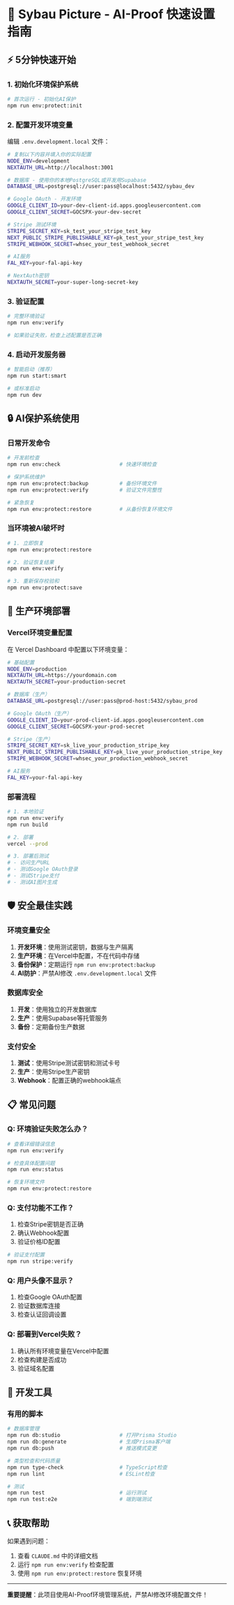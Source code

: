 # 🚀 Sybau Picture - AI-Proof 快速设置指南

## ⚡ 5分钟快速开始

### 1. 初始化环境保护系统
```bash
# 首次运行 - 初始化AI保护
npm run env:protect:init
```

### 2. 配置开发环境变量
编辑 `.env.development.local` 文件：
```bash
# 复制以下内容并填入你的实际配置
NODE_ENV=development
NEXTAUTH_URL=http://localhost:3001

# 数据库 - 使用你的本地PostgreSQL或开发用Supabase
DATABASE_URL=postgresql://user:pass@localhost:5432/sybau_dev

# Google OAuth - 开发环境
GOOGLE_CLIENT_ID=your-dev-client-id.apps.googleusercontent.com
GOOGLE_CLIENT_SECRET=GOCSPX-your-dev-secret

# Stripe 测试环境
STRIPE_SECRET_KEY=sk_test_your_stripe_test_key
NEXT_PUBLIC_STRIPE_PUBLISHABLE_KEY=pk_test_your_stripe_test_key
STRIPE_WEBHOOK_SECRET=whsec_your_test_webhook_secret

# AI服务
FAL_KEY=your-fal-api-key

# NextAuth密钥
NEXTAUTH_SECRET=your-super-long-secret-key
```

### 3. 验证配置
```bash
# 完整环境验证
npm run env:verify

# 如果验证失败，检查上述配置是否正确
```

### 4. 启动开发服务器
```bash
# 智能启动（推荐）
npm run start:smart

# 或标准启动
npm run dev
```

## 🔒 AI保护系统使用

### 日常开发命令
```bash
# 开发前检查
npm run env:check                   # 快速环境检查

# 保护系统维护
npm run env:protect:backup          # 备份环境文件
npm run env:protect:verify          # 验证文件完整性

# 紧急恢复
npm run env:protect:restore         # 从备份恢复环境文件
```

### 当环境被AI破坏时
```bash
# 1. 立即恢复
npm run env:protect:restore

# 2. 验证恢复结果
npm run env:verify

# 3. 重新保存校验和
npm run env:protect:save
```

## 🚀 生产环境部署

### Vercel环境变量配置
在 Vercel Dashboard 中配置以下环境变量：

```bash
# 基础配置
NODE_ENV=production
NEXTAUTH_URL=https://yourdomain.com
NEXTAUTH_SECRET=your-production-secret

# 数据库（生产）
DATABASE_URL=postgresql://user:pass@prod-host:5432/sybau_prod

# Google OAuth（生产）
GOOGLE_CLIENT_ID=your-prod-client-id.apps.googleusercontent.com
GOOGLE_CLIENT_SECRET=GOCSPX-your-prod-secret

# Stripe（生产）
STRIPE_SECRET_KEY=sk_live_your_production_stripe_key
NEXT_PUBLIC_STRIPE_PUBLISHABLE_KEY=pk_live_your_production_stripe_key
STRIPE_WEBHOOK_SECRET=whsec_your_production_webhook_secret

# AI服务
FAL_KEY=your-fal-api-key
```

### 部署流程
```bash
# 1. 本地验证
npm run env:verify
npm run build

# 2. 部署
vercel --prod

# 3. 部署后测试
# - 访问生产URL
# - 测试Google OAuth登录
# - 测试Stripe支付
# - 测试AI图片生成
```

## 🛡️ 安全最佳实践

### 环境变量安全
1. **开发环境**：使用测试密钥，数据与生产隔离
2. **生产环境**：在Vercel中配置，不在代码中存储
3. **备份保护**：定期运行 `npm run env:protect:backup`
4. **AI防护**：严禁AI修改 `.env.development.local` 文件

### 数据库安全
1. **开发**：使用独立的开发数据库
2. **生产**：使用Supabase等托管服务
3. **备份**：定期备份生产数据

### 支付安全
1. **测试**：使用Stripe测试密钥和测试卡号
2. **生产**：使用Stripe生产密钥
3. **Webhook**：配置正确的webhook端点

## 📋 常见问题

### Q: 环境验证失败怎么办？
```bash
# 查看详细错误信息
npm run env:verify

# 检查具体配置问题
npm run env:status

# 恢复环境文件
npm run env:protect:restore
```

### Q: 支付功能不工作？
1. 检查Stripe密钥是否正确
2. 确认Webhook配置
3. 验证价格ID配置
```bash
# 验证支付配置
npm run stripe:verify
```

### Q: 用户头像不显示？
1. 检查Google OAuth配置
2. 验证数据库连接
3. 检查认证回调设置

### Q: 部署到Vercel失败？
1. 确认所有环境变量在Vercel中配置
2. 检查构建是否成功
3. 验证域名配置

## 🔧 开发工具

### 有用的脚本
```bash
# 数据库管理
npm run db:studio                   # 打开Prisma Studio
npm run db:generate                 # 生成Prisma客户端
npm run db:push                     # 推送模式变更

# 类型检查和代码质量
npm run type-check                  # TypeScript检查
npm run lint                        # ESLint检查

# 测试
npm run test                        # 运行测试
npm run test:e2e                    # 端到端测试
```

## 📞 获取帮助

如果遇到问题：
1. 查看 `CLAUDE.md` 中的详细文档
2. 运行 `npm run env:verify` 检查配置
3. 使用 `npm run env:protect:restore` 恢复环境

---

**重要提醒**：此项目使用AI-Proof环境管理系统，严禁AI修改环境配置文件！